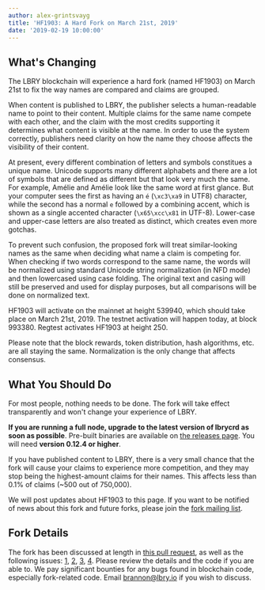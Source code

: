 ```yaml
---
author: alex-grintsvayg
title: 'HF1903: A Hard Fork on March 21st, 2019'
date: '2019-02-19 10:00:00'
---
```


## What's Changing

The LBRY blockchain will experience a hard fork (named HF1903) on March 21st to fix the way names are compared and claims are grouped. 

When content is published to LBRY, the publisher selects a human-readable name to point to their content. Multiple claims for the same 
name compete with each other, and the claim with the most credits supporting it determines what content is visible at the name.
In order to use the system correctly, publishers need clarity on how the name they choose affects the visibility of their content.

At present, every different combination of letters and symbols constitues a unique name. Unicode supports many different alphabets
and there are a lot of symbols that are defined as different but that look very much the same. For example, Amélie and Amélie look like the
same word at first glance. But your computer sees the first as having an `é` (`\xc3\xa9` in UTF8) character, while the second has a normal 
`e` followed by a combining accent, which is shown as a single accented character (`\x65\xcc\x81` in UTF-8). Lower-case and 
upper-case letters are also treated as distinct, which creates even more gotchas.

To prevent such confusion, the proposed fork will treat similar-looking names as the same when deciding what name a claim is competing
for. When checking if two words correspond to the same name, the words will be normalized using standard Unicode string normalization (in 
NFD mode) and then lowercased using case folding. The original text and casing will still be preserved and used for display purposes, 
but all comparisons will be done on normalized text.

HF1903 will activate on the mainnet at height 539940, which should take place on March 21st, 2019. 
The testnet activation will happen today, at block 993380. 
Regtest activates HF1903 at height 250.

Please note that the block rewards, token distribution, hash algorithms, etc. are all staying the same. Normalization is the only change
that affects consensus.

## What You Should Do

For most people, nothing needs to be done. The fork will take effect transparently and won't change your experience of LBRY.

**If you are running a full node, upgrade to the latest version of lbrycrd as soon as possible**.
Pre-built binaries are available on [the releases page](https://github.com/lbryio/lbrycrd/releases). You will need **version 0.12.4 or higher**.

If you have published content to LBRY, there is a very small chance that the fork will cause your claims to experience more competition, 
and they may stop being the highest-amount claims for their names. This affects less than 0.1% of claims (~500 out of 750,000). 

We will post updates about HF1903 to this page. If you want to be notified of news about this fork and future forks, please join the [fork mailing list](/forklist).

## Fork Details

The fork has been discussed at length in [this pull request](https://github.com/lbryio/lbrycrd/pull/235), as well as the following issues: [1](https://github.com/lbryio/lbrycrd/issues/65), 
[2](https://github.com/lbryio/lbrycrd/issues/204), [3](https://github.com/lbryio/lbrycrd/issues/208), [4](https://github.com/lbryio/lbrycrd/issues/234).
Please review the details and the code if you are able to. We pay significant bounties for any bugs found in blockchain code, especially 
fork-related code. Email brannon@lbry.io if you wish to discuss.

